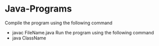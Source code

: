 # Java-Programs
Compile the program using the following command
*  javac FileName.java
Run the program using the following command
*  java ClassName
